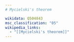 ```yaml
---
# Mycielski's theorem

wikidata: Q504843
msc_classification: "05"
wikipedia_links:
  - "[[Mycielski's theorem]]"
---
```

